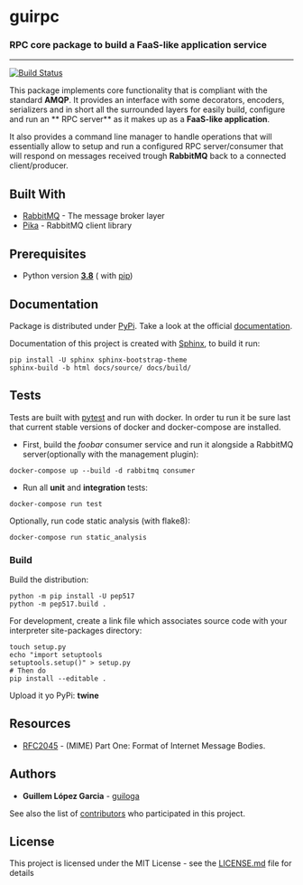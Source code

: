 # guirpc

### RPC core package to build a FaaS-like application service

____
[![Build Status](https://www.travis-ci.com/guiloga/guirpc.svg?branch=master)](https://www.travis-ci.com/guiloga/guirpc)

This package implements core functionality that is compliant with the standard **AMQP**. It provides an interface with
some decorators, encoders, serializers and in short all the surrounded layers for easily build, configure and run an **
RPC server** as it makes up as a **FaaS-like application**.

It also provides a command line manager to handle operations that will essentially allow to setup and run a configured
RPC server/consumer that will respond on messages received trough **RabbitMQ** back to a connected client/producer.

## Built With

* [RabbitMQ](https://www.rabbitmq.com/) - The message broker layer
* [Pika](https://pika.readthedocs.io/en/stable/index.html) - RabbitMQ client library

## Prerequisites ###

* Python version [**3.8**](https://www.python.org/downloads/release/python-380/) (
  with [pip](https://pip.pypa.io/en/stable/))

## Documentation ###

Package is distributed under [PyPi](https://pypi.org/). Take a look at the
official [documentation](https://fakedocguirpc.com).

Documentation of this project is created with [Sphinx](https://www.sphinx-doc.org/en/master/index.html), to build it
run:

```shell script
pip install -U sphinx sphinx-bootstrap-theme
sphinx-build -b html docs/source/ docs/build/
```

## Tests

Tests are built with [pytest](https://docs.pytest.org/en/stable/) and run with docker. In order tu run it be sure last
that current stable versions of docker and docker-compose are installed.

- First, build the *foobar* consumer service and run it alongside a RabbitMQ server(optionally with the management
  plugin):

```shell script
docker-compose up --build -d rabbitmq consumer
```

- Run all **unit** and **integration** tests:

```shell script
docker-compose run test
```

Optionally, run code static analysis (with flake8):

```shell script
docker-compose run static_analysis
```

### Build

Build the distribution:

```shell script
python -m pip install -U pep517
python -m pep517.build .
```

For development, create a link file which associates source code with your interpreter site-packages directory:

```shell script
touch setup.py
echo "import setuptools
setuptools.setup()" > setup.py
# Then do
pip install --editable .
```

Upload it yo PyPi:
**twine**

## Resources

* [RFC2045](https://tools.ietf.org/html/rfc2045.html) - (MIME) Part One: Format of Internet Message Bodies.

## Authors

* **Guillem López Garcia** - [guiloga](https://github.com/guiloga)

See also the list of [contributors](https://github.com/your/project/contributors) who participated in this project.

## License

This project is licensed under the MIT License - see the [LICENSE.md](LICENSE.md) file for details
